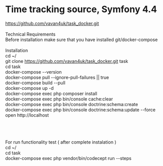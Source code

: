 # Time tracking source, Symfony 4.4<br />
https://github.com/vavan4uk/task_docker.git<br />
<br />
Technical Requirements<br />
Before installation make sure that you have installed git/docker-compose<br />
<br />
Installation<br />
cd ~/ <br />
git clone https://github.com/vavan4uk/task_docker.git task <br />
cd task <br />
docker-compose --version<br />
docker-compose pull --ignore-pull-failures || true<br />
docker-compose build --pull<br />
docker-compose up -d<br />
docker-compose exec php composer install<br />
docker-compose exec php bin/console cache:clear<br />
docker-compose exec php bin/console doctrine:schema:create<br />
docker-compose exec php bin/console doctrine:schema:update --force<br />
open http://localhost<br />
<br />
<br />
<br />
<br />
For run functionality test ( after complete instalation ) <br />
cd ~/ <br />
cd task <br />
docker-compose exec php vendor/bin/codecept run --steps <br />
